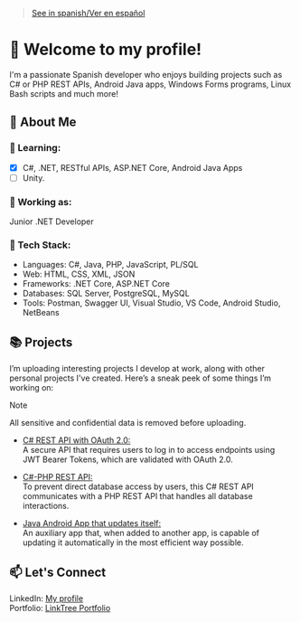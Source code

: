 > [See in spanish/Ver en español](https://github.com/LuisMiSanVe/LuisMiSanVe/blob/spanish/README.md)
# 👋 Welcome to my profile!
I'm a passionate Spanish developer who enjoys building projects such as C# or PHP REST APIs, Android Java apps, Windows Forms programs, Linux Bash scripts and much more!
## 🚀 About Me
### 🌱 Learning:
- [x] C#, .NET, RESTful APIs, ASP.NET Core, Android Java Apps
- [ ] Unity.
### 💼 Working as:
Junior .NET Developer
### 🔧 Tech Stack:
- Languages: C#, Java, PHP, JavaScript, PL/SQL
- Web: HTML, CSS, XML, JSON
- Frameworks: .NET Core, ASP.NET Core
- Databases: SQL Server, PostgreSQL, MySQL
- Tools: Postman, Swagger UI, Visual Studio, VS Code, Android Studio, NetBeans
## 📚 Projects
I’m uploading interesting projects I develop at work, along with other personal projects I've created. Here’s a sneak peek of some things I’m working on:
> [!NOTE]
> All sensitive and confidential data is removed before uploading.
- [C# REST API with OAuth 2.0:](https://github.com/LuisMiSanVe)\
  A secure API that requires users to log in to access endpoints using JWT Bearer Tokens, which are validated with OAuth 2.0.

- [C#-PHP REST API:](https://github.com/LuisMiSanVe)\
  To prevent direct database access by users, this C# REST API communicates with a PHP REST API that handles all database interactions.

- [Java Android App that updates itself:](https://github.com/LuisMiSanVe)\
  An auxiliary app that, when added to another app, is capable of updating it automatically in the most efficient way possible.

## 📫 Let's Connect
LinkedIn: [My profile](https://www.linkedin.com/in/luis-miguel-s%C3%A1nchez-967024326/)\
Portfolio: [LinkTree Portfolio](https://linktr.ee/luismiguelsanchez)
